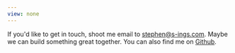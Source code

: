 ```yaml
---
view: none
---
```


If you'd like to get in touch, shoot me email to [stephen@s-ings.com][1]. Maybe we can build something great together. You can also find me on [Github][2].


[1]: mailto:stephen@s-ings.com
[2]: https://github.com/stephenhutchings
